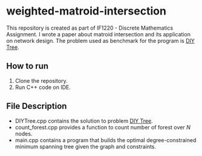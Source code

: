 # weighted-matroid-intersection

This repository is created as part of IF1220 - Discrete Mathematics Assignment. I wrote a paper about matroid intersection and its application on network design.
The problem used as benchmark for the program is [DIY Tree](https://codeforces.com/problemset/problem/1556/H).

## How to run

1. Clone the repository.
2. Run C++ code on IDE.

## File Description

- DIYTree.cpp contains the solution to problem [DIY Tree](https://codeforces.com/problemset/problem/1556/H).
- count_forest.cpp provides a function to count number of forest over $N$ nodes.
- main.cpp contains a program that builds the optimal degree-constrained minimum spanning tree given the graph and constraints.
